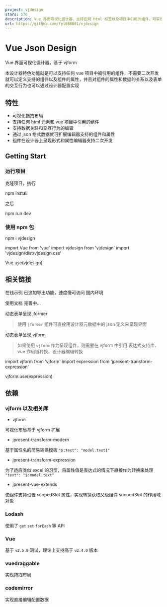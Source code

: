 ```yaml
---
project: vjdesign
stars: 576
description: Vue 界面可视化设计器，支持任何 html 标签以及项目中引用的组件，可实现仅通过配置文件就能增加支持的组件和组件属性
url: https://github.com/fyl080801/vjdesign
---
```


Vue Json Design
===============

Vue 界面可视化设计器，基于 vjform

本设计器特色功能就是可以支持任何 vue 项目中被引用的组件，不需要二次开发就可以定义支持的组件以及组件的属性，并且对组件的属性和数据的关系以及表单的交互行为也可以通过设计器配置实现

特性
--

-   可视化拖拽布局
-   支持任何 html 元素和 vue 项目中引用的组件
-   支持数据关联和交互行为的编辑
-   通过 json 格式数据就可扩展编辑器支持的组件和属性
-   组件在设计器上呈现形式和属性编辑器支持二次开发

Getting Start
-------------

### 运行项目

克隆项目，执行

npm install

之后

npm run dev

### 使用 npm 包

npm i vjdesign

import Vue from 'vue'
import vjdesign from 'vjdesign'
import 'vjdesign/dist/vjdesign.css'

Vue.use(vjdesign)

相关链接
----

在线示例 已追加导出功能，速度慢可访问 国内环境

使用文档 完善中...

动态表单呈现 jformer

> 使用 `jformer` 组件可直接用设计器元数据中的 json 定义来呈现界面

动态表单呈现 vjform

> 如果使用 `vjform` 作为呈现组件，则需要在 vjform 中引用 表达式支持库、vue 作用域转换、设计器编辑转换

import vjform from 'vjform'
import expression from 'jpresent-transform-expression'

vjform.use(expression)

依赖
--

### vjform 以及相关库

-   vjform

可视化布局基于 vjform 扩展

-   jpresent-transform-modern

基于属性名的简易转换模板 `"$:text": "model.text1"`

-   jpresent-transform-expression

为了适应类似 excel 的习惯，将属性值是表达式的情况下直接作为转换来处理 `"text": "$:model.text"`

-   jpresent-vue-extends

使组件支持设置 scopedSlot 属性，实现转换获取父级组件 scopedSlot 的作用域对象

### Lodash

使用了 `get` `set` `forEach` 等 API

### Vue

基于 `v2.5.9` 测试，理论上支持高于 `v2.4.0` 版本

### vuedraggable

实现拖拽布局

### codemirror

实现直接编辑配置数据

